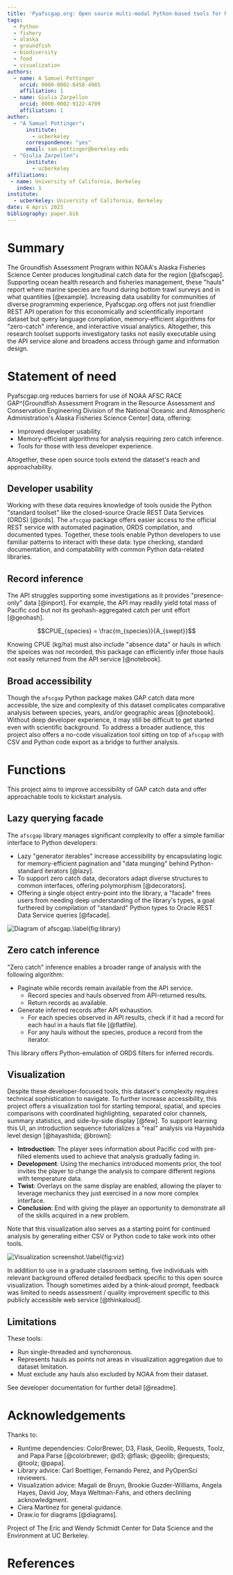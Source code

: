 ```yaml
---
title: 'Pyafscgap.org: Open source multi-modal Python-based tools for NOAA AFSC RACE GAP'
tags:
  - Python
  - fishery
  - alaska
  - groundfish
  - biodiversity
  - food
  - visualization
authors:
  - name: A Samuel Pottinger
    orcid: 0000-0002-0458-4985
    affiliation: 1
  - name: Giulia Zarpellon
    orcid: 0000-0002-9122-4709
    affiliation: 1
author:
  - "A Samuel Pottinger":
      institute:
        - ucberkeley
      correspondence: "yes"
      email: sam.pottinger@berkeley.edu
  - "Giulia Zarpellon":
      institute:
        - ucberkeley
affiliations:
 - name: University of California, Berkeley
   index: 1
institute:
  - ucberkeley: University of California, Berkeley
date: 4 April 2023
bibliography: paper.bib
---
```


# Summary
The Groundfish Assessment Program within NOAA's Alaska Fisheries Science Center produces longitudinal catch data for the region [@afscgap]. Supporting ocean health research and fisheries management, these "hauls" report where marine species are found during bottom trawl surveys and in what quantities [@example]. Increasing data usability for communities of diverse programming experience, Pyafscgap.org offers not just friendlier REST API operation for this economically and scientifically important dataset but query language compliation, memory-efficient algorithms for "zero-catch" inference, and interactive visual analytics. Altogether, this research toolset supports investigatory tasks not easily executable using the API service alone and broadens access through game and information design.

# Statement of need
Pyafscgap.org reduces barriers for use of NOAA AFSC RACE GAP^[Groundfish Assessment Program in the Resource Assessment and Conservation Engineering Division of the National Oceanic and Atmospheric Administration's Alaska Fisheries Science Center] data, offering:

 - Improved developer usability.
 - Memory-efficient algorithms for analysis requiring zero catch inference.
 - Tools for those with less developer experience.

Altogether, these open source tools extend the dataset's reach and approachability.

## Developer usability
Working with these data requires knowledge of tools ouside the Python "standard toolset" like the closed-source Oracle REST Data Services (ORDS) [@ords]. The `afscgap` package offers easier access to the official REST service with automated pagination, ORDS compilation, and documented types. Together, these tools enable Python developers to use familiar patterns to interact with these data: type checking, standard documentation, and compatability with common Python data-related libraries.

## Record inference
The API struggles supporting some investigations as it provides "presence-only" data [@inport]. For example, the API may readily yield total mass of Pacific cod but not its geohash-aggregated catch per unit effort [@geohash].

$$CPUE_{species} = \frac{m_{species}}{A_{swept}}$$

Knowing CPUE (kg/ha) must also include "absence data" or hauls in which the speices was not recorded, this package can efficiently infer those hauls not easily returned from the API service [@notebook].

## Broad accessibility
Though the `afscgap` Python package makes GAP catch data more accessible, the size and complexity of this dataset complicates comparative analysis between species, years, and/or geographic areas [@notebook]. Without deep developer experience, it may still be difficult to get started even with scientific background. To address a broader audience, this project also offers a no-code visualization tool sitting on top of `afscgap` with CSV and Python code export as a bridge to further analysis.

# Functions
This project aims to improve accessibility of GAP catch data and offer approachable tools to kickstart analysis.

## Lazy querying facade
The `afscgap` library manages significant complexity to offer a simple familiar interface to Python developers:

 - Lazy "generator iterables" increase accessibility by encapsulating logic for memory-efficient pagination and "data munging" behind Python-standard iterators [@lazy].
 - To support zero catch data, decorators adapt diverse structures to common interfaces, offering polymorphism [@decorators].
 - Offering a single object entry-point into the library, a "facade" frees users from needing deep understanding of the library's types, a goal furthered by compilation of "standard" Python types to Oracle REST Data Service queries [@facade].

![Diagram of afscgap.\label{fig:library}](library.png)

## Zero catch inference
"Zero catch" inference enables a broader range of analysis with the following algorithm:

 - Paginate while records remain available from the API service.
   - Record species and hauls observed from API-returned results.
   - Return records as available.
 - Generate inferred records after API exhaustion.
   - For each species observed in API results, check if it had a record for each haul in a hauls flat file [@flatfile].
   - For any hauls without the species, produce a record from the iterator.

This library offers Python-emulation of ORDS filters for inferred records.

## Visualization
Despite these developer-focused tools, this dataset's complexity requires technical sophistication to navigate. To further increase accessibility, this project offers a visualization tool for starting temporal, spatial, and species comparisons with coordinated highlighting, separated color channels, summary statistics, and side-by-side display [@few]. To support learning this UI, an introduction sequence tutorializes a "real" analysis via Hayashida level design [@hayashida; @brown]:

 - **Introduction**: The player sees information about Pacific cod with pre-filled elements used to achieve that analysis gradually fading in.
 - **Development**: Using the mechanics introduced moments prior, the tool invites the player to change the analysis to compare different regions with temperature data.
 - **Twist**: Overlays on the same display are enabled, allowing the player to leverage mechanics they just exercised in a now more complex interface.
 - **Conclusion**: End with giving the player an opportunity to demonstrate all of the skills acquired in a new problem.

Note that this visualization also serves as a starting point for continued analysis by generating either CSV or Python code to take work into other tools.

![Visualization screenshot.\label{fig:viz}](viz.png)

In addition to use in a graduate classroom setting, five individuals with relevant background offered detailed feedback specific to this open source visualization. Though sometimes aided by a think-aloud prompt, feedback was limited to needs assessment / quality improvement specific to this publicly accessible web service [@thinkaloud].

## Limitations
These tools:

 - Run single-threaded and synchoronous.
 - Represents hauls as points not areas in visualization aggregation due to dataset limitation.
 - Must exclude any hauls also excluded by NOAA from their dataset.

See developer documentation for further detail [@readme].

# Acknowledgements
Thanks to:

 - Runtime dependencies: ColorBrewer, D3, Flask, Geolib, Requests, Toolz, and Papa Parse [@colorbrewer; @d3; @flask; @geolib; @requests; @toolz; @papa].
 - Library advice: Carl Boettiger, Fernando Perez, and PyOpenSci reviewers.
 - Visualization advice: Magali de Bruyn, Brookie Guzder-Williams, Angela Hayes, David Joy, Maya Weltman-Fahs, and others declining acknowledgment.
 - Ciera Martinez for general guidance.
 - Draw.io for diagrams [@diagrams].

Project of The Eric and Wendy Schmidt Center for Data Science and the Environment at UC Berkeley.

# References
